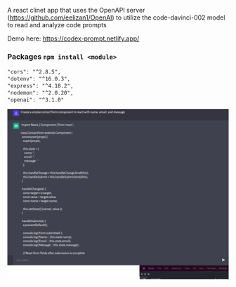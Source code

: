 A react clinet app that uses the OpenAPI server (https://github.com/eelizan1/OpenAI) to utilize the code-davinci-002
model to read and analyze code prompts

Demo here: https://codex-prompt.netlify.app/

### Packages `npm install <module>`

    "cors": "^2.8.5",
    "dotenv": "^16.0.3",
    "express": "^4.18.2",
    "nodemon": "^2.0.20",
    "openai": "^3.1.0"

![Alt text](/images/demo.png "Home Page")
